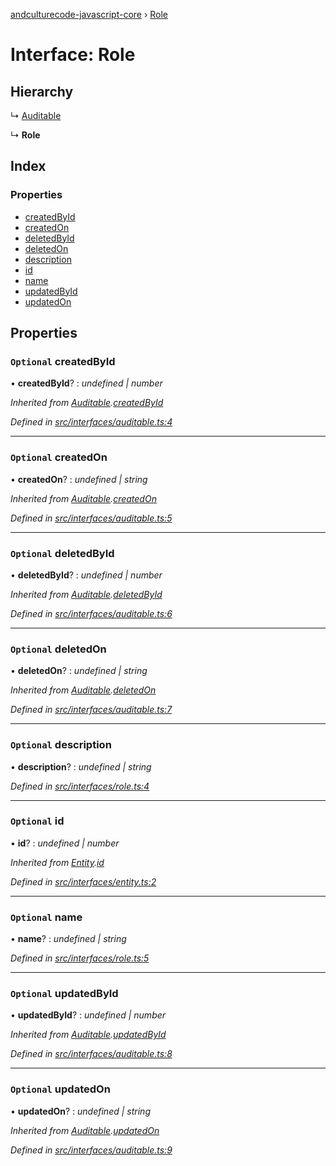 [andculturecode-javascript-core](../README.md) › [Role](role.md)

# Interface: Role

## Hierarchy

  ↳ [Auditable](auditable.md)

  ↳ **Role**

## Index

### Properties

* [createdById](role.md#optional-createdbyid)
* [createdOn](role.md#optional-createdon)
* [deletedById](role.md#optional-deletedbyid)
* [deletedOn](role.md#optional-deletedon)
* [description](role.md#optional-description)
* [id](role.md#optional-id)
* [name](role.md#optional-name)
* [updatedById](role.md#optional-updatedbyid)
* [updatedOn](role.md#optional-updatedon)

## Properties

### `Optional` createdById

• **createdById**? : *undefined | number*

*Inherited from [Auditable](auditable.md).[createdById](auditable.md#optional-createdbyid)*

*Defined in [src/interfaces/auditable.ts:4](https://github.com/AndcultureCode/AndcultureCode.JavaScript.Core/blob/8072b39/src/interfaces/auditable.ts#L4)*

___

### `Optional` createdOn

• **createdOn**? : *undefined | string*

*Inherited from [Auditable](auditable.md).[createdOn](auditable.md#optional-createdon)*

*Defined in [src/interfaces/auditable.ts:5](https://github.com/AndcultureCode/AndcultureCode.JavaScript.Core/blob/8072b39/src/interfaces/auditable.ts#L5)*

___

### `Optional` deletedById

• **deletedById**? : *undefined | number*

*Inherited from [Auditable](auditable.md).[deletedById](auditable.md#optional-deletedbyid)*

*Defined in [src/interfaces/auditable.ts:6](https://github.com/AndcultureCode/AndcultureCode.JavaScript.Core/blob/8072b39/src/interfaces/auditable.ts#L6)*

___

### `Optional` deletedOn

• **deletedOn**? : *undefined | string*

*Inherited from [Auditable](auditable.md).[deletedOn](auditable.md#optional-deletedon)*

*Defined in [src/interfaces/auditable.ts:7](https://github.com/AndcultureCode/AndcultureCode.JavaScript.Core/blob/8072b39/src/interfaces/auditable.ts#L7)*

___

### `Optional` description

• **description**? : *undefined | string*

*Defined in [src/interfaces/role.ts:4](https://github.com/AndcultureCode/AndcultureCode.JavaScript.Core/blob/8072b39/src/interfaces/role.ts#L4)*

___

### `Optional` id

• **id**? : *undefined | number*

*Inherited from [Entity](entity.md).[id](entity.md#optional-id)*

*Defined in [src/interfaces/entity.ts:2](https://github.com/AndcultureCode/AndcultureCode.JavaScript.Core/blob/8072b39/src/interfaces/entity.ts#L2)*

___

### `Optional` name

• **name**? : *undefined | string*

*Defined in [src/interfaces/role.ts:5](https://github.com/AndcultureCode/AndcultureCode.JavaScript.Core/blob/8072b39/src/interfaces/role.ts#L5)*

___

### `Optional` updatedById

• **updatedById**? : *undefined | number*

*Inherited from [Auditable](auditable.md).[updatedById](auditable.md#optional-updatedbyid)*

*Defined in [src/interfaces/auditable.ts:8](https://github.com/AndcultureCode/AndcultureCode.JavaScript.Core/blob/8072b39/src/interfaces/auditable.ts#L8)*

___

### `Optional` updatedOn

• **updatedOn**? : *undefined | string*

*Inherited from [Auditable](auditable.md).[updatedOn](auditable.md#optional-updatedon)*

*Defined in [src/interfaces/auditable.ts:9](https://github.com/AndcultureCode/AndcultureCode.JavaScript.Core/blob/8072b39/src/interfaces/auditable.ts#L9)*
